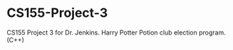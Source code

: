 # CS155-Project-3
CS155 Project 3 for Dr. Jenkins. Harry Potter Potion club election program. (C++)
